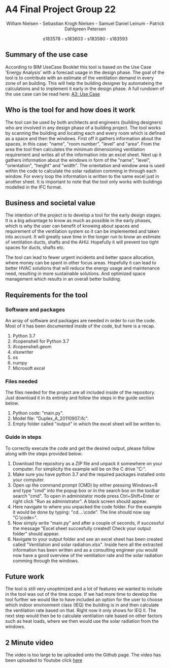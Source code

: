 # A4 Final Project Group 22
<p align="center">
William Nielsen - Sebastian Krogh Nielsen - Samuel Daniel Leinum - Patrick Dahlgreen Petersen
</p>
<p align="center">
s183578 - s183603 - s183580 - s183593
</p>


## Summary of the use case
According to BIM UseCase Booklet this tool is based on the Use Case 'Energy Analysis' with a forecast usage in the design phase. 
The goal of the tool is to contribute with an estimate of the ventilation demand in every zone of an building. This will help the building designer by automateing the calculations and to implement it early in the design phase. A full rundown of the use case can be read here: [A3: Use Case](https://github.com/s183578/41934-Advanced-BIM-Group-22/tree/main/A3_UseCase)

## Who is the tool for and how does it work
The tool can be used by both architects and engineers (building designers) who are involved in any design phase of a building project. The tool works by scanning the building and locating each and every room which is defined as a space and then the windows. First off it gathers information about the spaces, in this case: "name", "room number", "level" and "area". From the area the tool then calculates the minimum dimensioning ventilation requirement and writes all of the information into an excel sheet. Next up it gathers information about the windows in form of the "name", "level", "orientation", "height" and "width". The orientation and window area is used within the code to calculate the solar radiation comming in through each window. For every loop the information is written to the same excel just in another sheet. It is important to note that the tool only works with buildings modelled in the IFC format.

## Business and societal value
The intention of the project is to develop a tool for the early design stages. It is a big advantage to know as much as possible in the early phases, which is why the user can benefit of knowing about spaces and requirement of the ventilation system so it can be implemented and taken into account. It will greatly save time in the longer run to know an estimate of ventilation ducts, shafts and the AHU. Hopefully it will prevent too tight spaces for ducts, shafts etc.

The tool can lead to fewer urgent incidents and better space allocation, where money can be spent in other focus areas. Hopefully it can lead to better HVAC solutions that will reduce the energy usage and maintenance need, resulting in more sustainable solutions. And optimized space management which results in an overall better building.

## Requirements for the tool

###  Software and packages
An array of software and packages are needed in order to run the code. Most of it has been documented inside of the code, but here is a recap.
1. Python 3.7
2. ifcopenshell for Python 3.7
3. ifcopenshell.geom
4. xlsxwriter
5. os
6. numpy
7. Microsoft excel

### Files needed
The files needed for the project are all included inside of the repository. Just download it in its entirety and follow the steps in the guide section below.
1. Python code: "main.py".
2. Model file: "Duplex_A_20110907.ifc".
3. Empty folder called "output" in which the excel sheet will be written to.


### Guide in steps
To correctly execute the code and get the desired output, please follow along with the steps provided below:
1. Download the repository as a ZIP file and unpack it somewhere on your computer. For simplicity the example will be on the C drive "C:\".
2. Make sure you have python 3.7 and the required packages installed onto your computer.
3. Open up the command prompt (CMD) by either pressing Windows+R and type "cmd" into the popup box or in the search box on the toolbar search "cmd". To open in administator mode press Ctrl+Shift+Enter or right click "Run as administrator". A black screen should appear.
4. Here navigate to where you unpacked the code folder. For the example it would be done by typing: "cd..\..\code". The line should now say "C:\code>".
5. Now simply write "main.py" and after a couple of seconds, if successful the message "Excel sheet succesfully created! Check your output folder" should appear.
6. Navigate to your output folder and see an excel sheet has been created called "Ventilation and solar radiation.xlsx". Inside here all the extracted information has been written and as a consulting engineer you would now have a good overview of the ventilation rate and the solar radiation comming through the windows.


## Future work
The tool is still very unoptimized and a lot of features we wanted to include in the tool was out of the time scope. If we had more time to develop the tool further we would like to have included an option for the user to choose which indoor environment class (IEQ) the building is in and then calculate the ventilation rate based on that. Right now it only shows for IEQ II. The next step would then be to calculate ventilation rate based on other factors such as heat loads, where we then would use the solar radiation from the windows. 


## 2 Minute video
The video is too large to be uploaded onto the Github page. The video has been uploaded to Youtube click [here](https://www.youtube.com/watch?v=Rjm7t6r-z-k)
